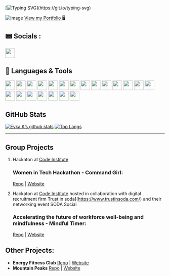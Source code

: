[![Typing SVG](https://readme-typing-svg.demolab.com?font=Fira+Code&weight=600&size=35&duration=3000&pause=1000&color=0F574F&center=true&vCenter=true&random=false&width=1000&height=80&lines=Hi!+I'm+Eva%F0%9F%91%8B+;Welcome+to+my+GitHub+Page!)](https://git.io/typing-svg)

![image](https://res.cloudinary.com/dfskzu7ui/image/upload/v1709837388/IMG-20230921-WA0043_i2jz0n.jpg)
[View my Portfolio 🖥️](https://evakukla.com/)

## 📟 Socials :
<a href="https://www.linkedin.com/in/ewa-kukla-8b8504147/"><img height="30" src="https://img.shields.io/badge/LinkedIn-0077B5?style=plastic&logo=linkedin&logoColor=white"> </a>


## 🚀 Languages & Tools

<img height="30" src="https://img.shields.io/badge/-HTML5-E34F26?style=plastic&logo=html5&logoColor=white"> <img height="30" src="https://img.shields.io/badge/-JavaScript-F7DF1E?style=plastic&logo=javascript&logoColor=black"> <img height="30" src="https://img.shields.io/badge/-CSS3-1572B6?style=plastic&logo=css3&logoColor=white"> <img height="30" src="https://img.shields.io/badge/-Python-3776AB?style=plastic&logo=python&logoColor=white"> <img height="30" src="https://img.shields.io/badge/-React-61DAFB?style=plastic&logo=react&logoColor=black"> <img height="30" src="https://img.shields.io/badge/-Bootstrap-7952B3?logo=bootstrap&logoColor=white&style=plastic"> <img height="30" src="https://img.shields.io/badge/-Materialize-ee6e73?logoColor=white&style=plastic"> <img height="30" src="https://img.shields.io/badge/-Flask-000000?logo=flask&logoColor=white&style=plastic">
<img height="30" src="https://img.shields.io/badge/-Jinja-B41717?logo=jinja&logoColor=white&style=plastic"> <img height="30" src="https://img.shields.io/badge/-Django-092E20?logo=django&logoColor=white&style=plastic"> <img height="30" src="https://img.shields.io/badge/-Stripe-008CDD?logo=stripe&logoColor=white&style=plastic">  <img height="30" src="https://img.shields.io/badge/-MongoDB-47A248?logo=mongodb&logoColor=white"> <img height="30" src="https://img.shields.io/badge/-PostgreSQL-4169E1?logo=postgresql&logoColor=white">
<img height="30" src="https://img.shields.io/badge/-Git-F05032?logo=git&logoColor=white"> <img height="30" src="https://img.shields.io/badge/-GitHub-181717?logo=github&logoColor=white"> <img height="30" src="https://img.shields.io/badge/-Gitpod-FFAE33?logo=gitpod&logoColor=black">
<img height="30" src="https://img.shields.io/badge/-Replit-667881?logo=replit&logoColor=white"> <img height="30" src="https://img.shields.io/badge/-Figma-F24E1E?logo=figma&logoColor=white"> <img height="30" src="https://img.shields.io/badge/Adobe%20XD-470137?logo=Adobe%20XD&logoColor=#F61F6"> <img height="30" src="https://img.shields.io/badge/Adobe%20Photoshop-31A8FF?logo=adobe-photoshop&logoColor=white"> <img height="30" src="https://img.shields.io/badge/Canva-%2300C4CC.svg?style=plastic&logo=Canva&logoColor=white">

## GitHub Stats

[![Evka K’s github stats](https://github-readme-stats.vercel.app/api?username=eva-kuk&theme=tokyonight)](https://github.com/eva-kuk)
[![Top Langs](https://github-readme-stats.vercel.app/api/top-langs/?username=eva-kuk&layout=compact&theme=tokyonight)](https://github.com/eva-kuk)

---

## Group Projects
1. Hackaton at [Code Institute](https://codeinstitute.net/ie/)
    ### Women in Tech Hackathon - **Command Girl**:
    [Repo](https://github.com/Eva-Kuk/hackathon-command-girl) | [Website](https://thanh-cao.github.io/hackathon-command-girl/)

2. Hackaton at [Code Institute](https://codeinstitute.net/ie/) hosted in collaboration with digital recruitment firm Trust in soda](https://www.trustinsoda.com/) and their networking event SODA Social
    ### Accelerating the future of workforce well-being and mindfulness - **Mindful Timer**:
    [Repo](https://github.com/Eva-Kuk/January-2022-Hackathon) | [Website](https://mindtimer.herokuapp.com/)

## Other Projects:
- **Energy Fitness Club** [Repo](https://github.com/Eva-Kuk/energy-fitness-club) | [Website](https://energy-fitness-club.onrender.com)
- **Mountain Peaks** [Repo](https://github.com/Eva-Kuk/mountains-react-app) | [Website](https://mountain-peaks.onrender.com/)
